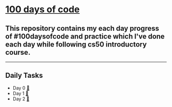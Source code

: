 # [100 days of code](https://twitter.com/anant_luthra_/status/1531500725238472705)

## This repository contains my each day progress of #100daysofcode and practice which I've done each day while following cs50 introductory course.

---

## Daily Tasks

- Day 0 [🔗](./day%200/)
- Day 1 [🔗](./day%201/)
- Day 2 [🔗](./day%202/)